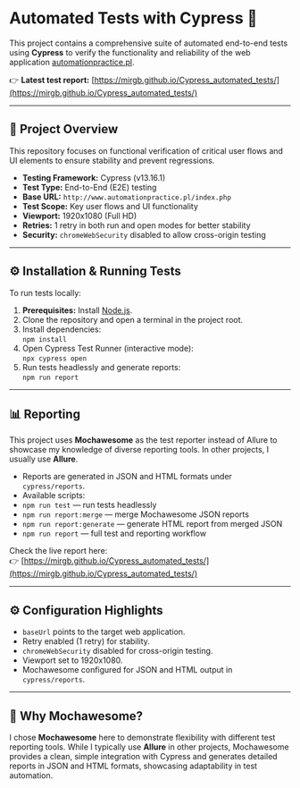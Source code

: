 # Automated Tests with Cypress 🚀

This project contains a comprehensive suite of automated end-to-end tests using **Cypress** to verify the functionality and reliability of the web application [automationpractice.pl](http://www.automationpractice.pl/index.php).

👉 **Latest test report:** [https://mirgb.github.io/Cypress_automated_tests/](https://mirgb.github.io/Cypress_automated_tests/)

---

## 📝 Project Overview

This repository focuses on functional verification of critical user flows and UI elements to ensure stability and prevent regressions.

- **Testing Framework:** Cypress (v13.16.1)  
- **Test Type:** End-to-End (E2E) testing  
- **Base URL:** `http://www.automationpractice.pl/index.php`  
- **Test Scope:** Key user flows and UI functionality  
- **Viewport:** 1920x1080 (Full HD)  
- **Retries:** 1 retry in both run and open modes for better stability  
- **Security:** `chromeWebSecurity` disabled to allow cross-origin testing  

---

## ⚙️ Installation & Running Tests

To run tests locally:

1. **Prerequisites:** Install [Node.js](https://nodejs.org/).  
2. Clone the repository and open a terminal in the project root.  
3. Install dependencies:  
`npm install`
4. Open Cypress Test Runner (interactive mode):  
`npx cypress open`
5. Run tests headlessly and generate reports:  
`npm run report`

---

## 📊 Reporting

This project uses **Mochawesome** as the test reporter instead of Allure to showcase my knowledge of diverse reporting tools. In other projects, I usually use **Allure**.

- Reports are generated in JSON and HTML formats under `cypress/reports`.  
- Available scripts:  
- `npm run test` — run tests headlessly  
- `npm run report:merge` — merge Mochawesome JSON reports  
- `npm run report:generate` — generate HTML report from merged JSON  
- `npm run report` — full test and reporting workflow  

Check the live report here:  
👉 [https://mirgb.github.io/Cypress_automated_tests/](https://mirgb.github.io/Cypress_automated_tests/)

---

## ⚙️ Configuration Highlights

- `baseUrl` points to the target web application.  
- Retry enabled (1 retry) for stability.  
- `chromeWebSecurity` disabled for cross-origin testing.  
- Viewport set to 1920x1080.  
- Mochawesome configured for JSON and HTML output in `cypress/reports`.  

---

## 🎯 Why Mochawesome?

I chose **Mochawesome** here to demonstrate flexibility with different test reporting tools. While I typically use **Allure** in other projects, Mochawesome provides a clean, simple integration with Cypress and generates detailed reports in JSON and HTML formats, showcasing adaptability in test automation.
